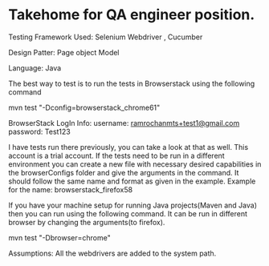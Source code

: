 # Takehome for QA engineer position. 


Testing Framework Used: Selenium Webdriver , Cucumber

Design Patter: Page object Model

Language: Java

The best way to test is to run the tests in Browserstack using the following command

mvn test "-Dconfig=browserstack_chrome61"

BrowserStack LogIn Info: 
username: ramrochanmts+test1@gmail.com
password: Test123

I have tests run there previously, you can take a look at that as well. This account is a trial account. If the tests need to be run in a different environment you can create a new file with necessary desired capabilities in the browserConfigs folder and give the arguments in the command. It should follow the same name and format as given in the example. Example for the name: browserstack_firefox58



If you have your machine setup for running Java projects(Maven and Java) then you can run using the following command.  It can be run in different browser by changing the arguments(to firefox).

mvn test "-Dbrowser=chrome"

Assumptions: All the webdrivers are added to the system path.


